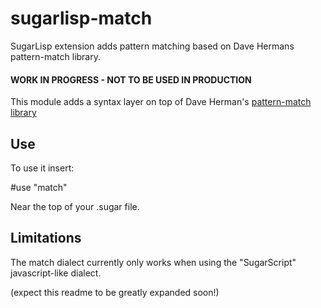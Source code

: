 # sugarlisp-match
SugarLisp extension adds pattern matching based on Dave Hermans pattern-match library.

#### WORK IN PROGRESS - NOT TO BE USED IN PRODUCTION

This module adds a syntax layer on top of Dave Herman's [pattern-match library](https://www.npmjs.com/package/pattern-match)

## Use

To use it insert:

  #use "match"

Near the top of your .sugar file.

## Limitations

The match dialect currently only works when using the "SugarScript" javascript-like dialect.

(expect this readme to be greatly expanded soon!)

